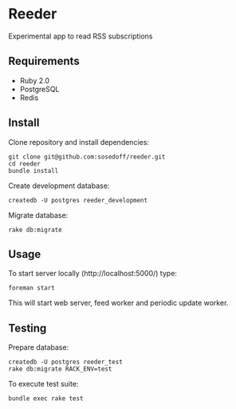 # Reeder

Experimental app to read RSS subscriptions

## Requirements

- Ruby 2.0
- PostgreSQL
- Redis

## Install

Clone repository and install dependencies:

```
git clone git@github.com:sosedoff/reeder.git
cd reeder
bundle install
```

Create development database:

```
createdb -U postgres reeder_development
```

Migrate database:

```
rake db:migrate
```

## Usage

To start server locally (http://localhost:5000/) type:

```
foreman start
```

This will start web server, feed worker and periodic update worker.

## Testing

Prepare database:

```
createdb -U postgres reeder_test
rake db:migrate RACK_ENV=test
```

To execute test suite:

```
bundle exec rake test
```
